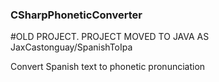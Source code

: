 ### CSharpPhoneticConverter
#OLD PROJECT. PROJECT MOVED TO JAVA AS JaxCastonguay/SpanishToIpa

Convert Spanish text to phonetic pronunciation
